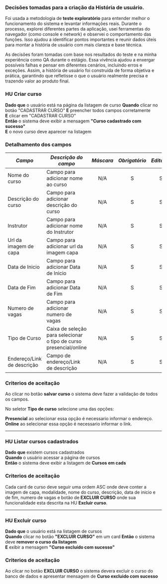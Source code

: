 ### Decisões tomadas para a criação da História de usuário.

Foi usada a metodologia de **teste exploratório** para entender melhor o funcionamento do sistema e levantar informações reais. Durante o processo, explorei diferentes partes da aplicação, usei ferramentas do navegador (como console e network) e observei o comportamento das funções. Isso ajudou a identificar pontos importantes e reunir dados úteis para montar a história de usuário com mais clareza e base técnica.

As decisões foram tomadas com base nos resultados do teste e na minha experiência como QA durante o estágio. Essa vivência ajudou a enxergar possíveis falhas e pensar em diferentes cenários, incluindo erros e exceções. Assim, a história de usuário foi construída de forma objetiva e prática, garantindo que refletisse o que o usuário realmente precisa e trazendo valor ao produto final.

### HU Criar curso
**Dado que** o usuário está na página da listagem de curso
**Quando** clicar no botão "CADASTRAR CURSO"
**E** preencher todos campos corretamente  
**E** clicar em "CADASTRAR CURSO"  
**Então** o sistema deve exibir a mensagem **"Curso cadastrado com sucesso"**  
**E** o novo curso deve aparecer na listagem  

### Detalhamento dos campos 
| *Campo* | *Descrição do campo* | *Máscara* | *Obrigatório* | *Editável* | *Tipo* | *Tam* |
|-----------|------------------------|:-----------:|:---------------:|:------------:|:--------:|:-------:|
| Nome do curso |Campo para adicionar nome ao curso | N/A | S | S | Textual | N/A |
| Descrição do curso |Campo para adicionar descrição do curso | N/A | S | S | Textual | N/A |
| Instrutor |Campo para adicionar nome do Instrutor | N/A | S | S | Textual | N/A |
| Url da imagem de capa |Campo para adicionar url da imagem capa | N/A | S | S | Link | N/A |
| Data de Inicio |Campo para adicionar Data de Inicio | N/A | S | S | Date | N/A |
| Data de Fim |Campo para adicionar Data de Fim | N/A | S | S | Date | N/A |
| Numero de vagas |Campo para adicionar numero de vagas | N/A | S | S | Numerico | N/A |
| Tipo de Curso |Caixa de seleção para selecionar o tipo de curso presencial/online | N/A | S | S | Caixa de seleção | N/A |
|Endereço/Link de descrição |Campo de endereço/Link de descrição | N/A | S | S | textual/Link | N/A |

### Criterios de aceitação

Ao clicar no botão **salvar curso** o sistema deve fazer a validação de todos os campos.

No seletor **Tipo de curso** selecione uma das opções:



**Presencial** ao selecionar essa opção é necessario informar o endereço.  
**Online** ao selecionar essa opção é necessario informar o link. 


---

### HU Listar cursos cadastrados
**Dado que** existem cursos cadastrados  
**Quando** o usuário acessar a página de cursos  
**Então** o sistema deve exibir a listagem de **Cursos em cads**  

### Criterios de aceitação

Cada card de curso deve seguir uma ordem ASC onde deve conter a imagem de capa, modalidade, nome do curso, descrição, data de inicio e de fim, numero de vagas e botão de **EXCLUIR CURSO** onde sua funcionalidade esta descrita na HU **Excluir curso**.


---

### HU Excluir curso
**Dado que** o usuário está na listagem de cursos  
**Quando** clicar no botão **"EXCLUIR CURSO"** em um card
**Então** o sistema deve **remover o curso da listagem**  
**E** exibir a mensagem **"Curso excluído com sucesso"**

### Criterios de aceitação

Ao clicar no botão **EXCLUIR CURSO** o sistema devera excluir o curso do banco de dados e apresentar mensagem de **Curso excluido com sucesso**


